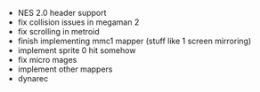  - NES 2.0 header support
 - fix collision issues in megaman 2
 - fix scrolling in metroid
 - finish implementing mmc1 mapper (stuff like 1 screen mirroring)
 - implement sprite 0 hit somehow
 - fix micro mages
 - implement other mappers
 - dynarec
